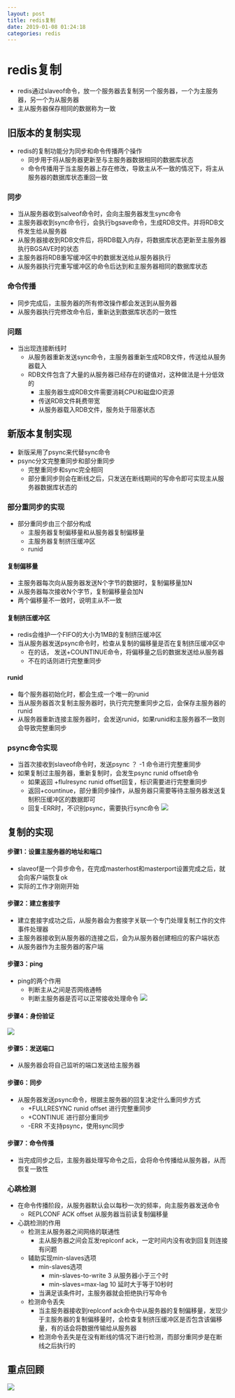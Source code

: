 ```yaml
--- 
layout: post 
title: redis复制 
date: 2019-01-08 01:24:18 
categories: redis 
---
```

# redis复制
- redis通过slaveof命令，放一个服务器去复制另一个服务器，一个为主服务器，另一个为从服务器
- 主从服务器保存相同的数据称为一致
## 旧版本的复制实现
- redis的复制功能分为同步和命令传播两个操作
    - 同步用于将从服务器更新至与主服务器数据相同的数据库状态
    - 命令传播用于当主服务器上存在修改，导致主从不一致的情况下，将主从服务器的数据库状态重回一致
### 同步
- 当从服务器收到salveof命令时，会向主服务器发生sync命令
- 主服务器收到sync命令行，会执行bgsave命令，生成RDB文件。并将RDB文件发生给从服务器
- 从服务器接收到RDB文件后，将RDB载入内存，将数据库状态更新至主服务器执行BGSAVE时的状态
- 主服务器将RDB重写缓冲区中的数据发送给从服务器执行
- 从服务器执行完重写缓冲区的命令后达到和主服务器相同的数据库状态
### 命令传播
- 同步完成后，主服务器的所有修改操作都会发送到从服务器
- 从服务器执行完修改命令后，重新达到数据库状态的一致性
### 问题
- 当出现连接断线时
    - 从服务器重新发送sync命令，主服务器重新生成RDB文件，传送给从服务器载入
    - RDB文件包含了大量的从服务器已经存在的键值对，这种做法是十分低效的
        - 主服务器生成RDB文件需要消耗CPU和磁盘IO资源
        - 传送RDB文件耗费带宽
        - 从服务器载入RDB文件，服务处于阻塞状态
## 新版本复制实现
- 新版采用了psync来代替sync命令
- psync分文完整重同步和部分重同步
    - 完整重同步和sync完全相同
    - 部分重同步则会在断线之后，只发送在断线期间的写命令即可实现主从服务器数据库状态的
### 部分重同步的实现
- 部分重同步由三个部分构成
    - 主服务器复制偏移量和从服务器复制偏移量
    - 主服务器复制挤压缓冲区
    - runid
#### 复制偏移量
- 主服务器每次向从服务器发送N个字节的数据时，复制偏移量加N
- 从服务器每次接收N个字节，复制偏移量会加N
- 两个偏移量不一致时，说明主从不一致
#### 复制挤压缓冲区
- redis会维护一个FIFO的大小为1MB的复制挤压缓冲区
- 当从服务器发送psync命令时，检查从复制的偏移量是否在复制挤压缓冲区中
    - 在的话， 发送+COUNTINUE命令，将偏移量之后的数据发送给从服务器
    - 不在的话则进行完整重同步
#### runid
- 每个服务器初始化时，都会生成一个唯一的runid
- 当从服务器首次复制主服务器时，执行完完整重同步之后，会保存主服务器的runid
- 从服务器重新连接主服务器时，会发送runid，如果runid和主服务器不一致则会导致完整重同步
### psync命令实现
- 当首次接收到slaveof命令时，发送psync ？ -1 命令进行完整重同步
- 如果复制过主服务器，重新复制时，会发生psync runid offset命令
    - 如果返回 +flulresync runid offset回复，标识需要进行完整重同步
    - 返回+countinue，部分重同步操作，从服务器只需要等待主服务器发送复制积压缓冲区的数据即可
    - 回复-ERR时，不识别psync，需要执行sync命令
![](/images/20181120003634944_1296678870.png)

## 复制的实现
#### 步骤1：设置主服务器的地址和端口
- slaveof是一个异步命令，在完成masterhost和masterport设置完成之后，就会向客户端恢复ok
- 实际的工作才刚刚开始
#### 步骤2：建立套接字
- 建立套接字成功之后，从服务器会为套接字关联一个专门处理复制工作的文件事件处理器
- 主服务器接收到从服务器的连接之后，会为从服务器创建相应的客户端状态
- 从服务器作为主服务器的客户端
#### 步骤3：ping
- ping的两个作用
    - 判断主从之间是否网络通畅
    - 判断主服务器是否可以正常接收处理命令
![](/images/20181120105800889_1289093731.png)
#### 步骤4：身份验证
![](/images/20181120105847564_1983305981.png)
#### 步骤5：发送端口
- 从服务器会将自己监听的端口发送给主服务器
#### 步骤6：同步
- 从服务器发送psync命令，根据主服务器的回复决定什么重同步方式
    - +FULLRESYNC runid offset 进行完整重同步
    - +CONTINUE 进行部分重同步
    - -ERR 不支持psync，使用sync同步
#### 步骤7：命令传播
- 当完成同步之后，主服务器处理写命令之后，会将命令传播给从服务器，从而恢复一致性
### 心跳检测
- 在命令传播阶段，从服务器默认会以每秒一次的频率，向主服务器发送命令
    - REPLCONF ACK offset 从服务器当前读复制偏移量
- 心跳检测的作用
    - 检测主从服务器之间网络的联通性
        - 主从服务器之间会互发replconf ack，一定时间内没有收到回复则连接有问题
    - 辅助实现min-slaves选项
        - min-slaves选项
            - min-slaves-to-write 3 从服务器小于三个时
            - min-slaves=max-lag 10 延时大于等于10秒时
        - 当满足该条件时，主服务器就会拒绝执行写命令
    - 检测命令丢失
        - 当主服务器接收到replconf ack命令中从服务器的复制偏移量，发现少于主服务器的复制偏移量时，会检查复制挤压缓冲区是否包含该偏移量，有的话会将数据传输给从服务器
        - 检测命令丢失是在没有断线的情况下进行检测，而部分重同步是在断线之后执行的
## 重点回顾
![](/images/20181120112251961_182453933.png)
